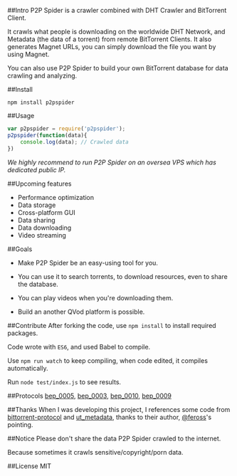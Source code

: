 ##Intro
P2P Spider is a crawler combined with DHT Crawler and BitTorrent Client. 

It crawls what people is downloading on the worldwide DHT Network, and Metadata (the data of a torrent) from remote BitTorrent Clients. It also generates Magnet URLs, you can simply download the file you want by using Magnet. 

You can also use P2P Spider to build your own BitTorrent database for data crawling and analyzing.

##Install
```
npm install p2pspider
```

##Usage

```js
var p2pspider = require('p2pspider');
p2pspider(function(data){
    console.log(data); // Crawled data
})
```

*We highly recommend to run P2P Spider on an oversea VPS which has dedicated public IP.*

##Upcoming features
* Performance optimization
* Data storage
* Cross-platform GUI
* Data sharing
* Data downloading
* Video streaming

##Goals
* Make P2P Spider be an easy-using tool for you. 

* You can use it to search torrents, to download resources, even to share the database. 

* You can play videos when you're downloading them. 

* Build an another QVod platform is possible.

##Contribute
After forking the code, use ```npm install``` to install required packages.

Code wrote with ```ES6```, and used Babel to compile.

Use ```npm run watch``` to keep compiling, when code edited, it compiles automatically.

Run ```node test/index.js``` to see results.

##Protocols
[bep_0005](http://www.bittorrent.org/beps/bep_0005.html), [bep_0003](http://www.bittorrent.org/beps/bep_0003.html), [bep_0010](http://www.bittorrent.org/beps/bep_0010.html), [bep_0009](http://www.bittorrent.org/beps/bep_0009.html)

##Thanks
When I was developing this project, I references some code from [bittorrent-protocol](https://github.com/feross/bittorrent-protocol) and  [ut_metadata](https://github.com/feross/ut_metadata), thanks to their author,  [@feross](https://github.com/feross)'s pointing.

##Notice
Please don't share the data P2P Spider crawled to the internet. 

Because sometimes it crawls sensitive/copyright/porn data.

##License
MIT



